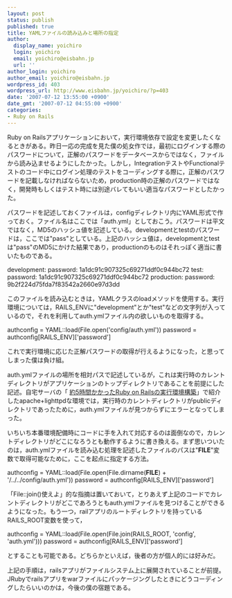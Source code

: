 ```yaml
---
layout: post
status: publish
published: true
title: YAMLファイルの読み込みと場所の指定
author:
  display_name: yoichiro
  login: yoichiro
  email: yoichiro@eisbahn.jp
  url: ''
author_login: yoichiro
author_email: yoichiro@eisbahn.jp
wordpress_id: 403
wordpress_url: http://www.eisbahn.jp/yoichiro/?p=403
date: '2007-07-12 13:55:00 +0900'
date_gmt: '2007-07-12 04:55:00 +0900'
categories:
- Ruby on Rails
---
```


Ruby on Railsアプリケーションにおいて，実行環境依存で設定を変更したくなるときがある。昨日一応の完成を見た僕の処女作では，最初にログインする際のパスワードについて，正解のパスワードをデータベースからではなく，ファイルから読み込ませるようにしたかった。しかし，IntegrationテストやFunctionalテストのコード中にログイン処理のテストをコーディングする際に，正解のパスワードを記載しなければならないため，production時の正解のパスワードではなく，開発時もしくはテスト時には別途バレてもいい適当なパスワードとしたかった。

パスワードを記述しておくファイルは，configディレクトリ内にYAML形式で作っておく。ファイル名はここでは「auth.yml」としておこう。パスワードは平文ではなく，MD5のハッシュ値を記述している。developmentとtestのパスワードは，ここでは"pass"としている。上記のハッシュ値は，developmentとtestは"pass"のMD5にかけた結果であり，productionのものはそれっぽく適当に書いたものである。

development:
password: 1a1dc91c907325c69271ddf0c944bc72
test:
password: 1a1dc91c907325c69271ddf0c944bc72
production:
password: 9b2f224d75fda7f83542a2660e97d3dd

このファイルを読み込むときは，YAMLクラスのloadメソッドを使用する。実行環境については，RAILS_ENVに"development"とか"test"などの文字列が入っているので，それを利用してauth.ymlファイル内の欲しいものを取得する。

authconfig = YAML::load(File.open('config/auth.yml'))
password = authconfig[RAILS_ENV]['password']

これで実行環境に応じた正解パスワードの取得が行えるようになった，と思ってしまった僕は負け組。

auth.ymlファイルの場所を相対パスで記述しているが，これは実行時のカレントディレクトリがアプリケーションのトップディレクトリであることを前提にした記述。自宅サーバの「
[約5時間かかったRuby on Railsの実行環境構築](http://www.eisbahn.jp/yoichiro/2007/07/5ruby_on_rails.html)」で紹介したapache+lighttpdな環境では，実行時のカレントディレクトリがpublicディレクトリであったために，auth.ymlファイルが見つからずにエラーとなってしまった。

いちいち本番環境配備時にコードに手を入れて対応するのは面倒なので，カレントディレクトリがどこになろうとも動作するように書き換える。まず思いついたのは，auth.ymlファイルを読み込む処理を記述したファイルのパスは"__FILE__"変数で取得可能なために，ここを起点に指定する方法。

authconfig = YAML::load(File.open(File.dirname(__FILE__) + '/../../config/auth.yml'))
password = authconfig[RAILS_ENV]['password']

「File::join()使えよ」的な指摘は置いておいて，とりあえず上記のコードでカレントディレクトリがどこであろうともauth.ymlファイルを見つけることができるようになった。もう一つ，railアプリのルートディレクトリを持っているRAILS_ROOT変数を使って，

authconfig = YAML::load(File.open(File.join(RAILS_ROOT, 'config', 'auth.yml')))
password = authconfig[RAILS_ENV]['password']

とすることも可能である。どちらかといえば，後者の方が個人的には好みだ。

上記の手順は，railsアプリがファイルシステム上に展開されていることが前提。JRubyでrailsアプリをwarファイルにパッケージングしたときにどうコーディングしたらいいのかは，今後の僕の宿題である。

